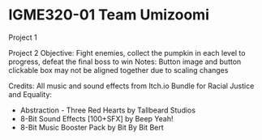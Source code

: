 # IGME320-01 Team Umizoomi
Project 1


Project 2
Objective: Fight enemies, collect the pumpkin in each level to progress, defeat the final boss to win
Notes: Button image and button clickable box may not be aligned together due to scaling changes


Credits:
All music and sound effects from Itch.io Bundle for Racial Justice and Equality:
- Abstraction - Three Red Hearts by Tallbeard Studios
- 8-Bit Sound Effects [100+SFX] by Beep Yeah!
- 8-Bit Music Booster Pack by Bit By Bit Bert
